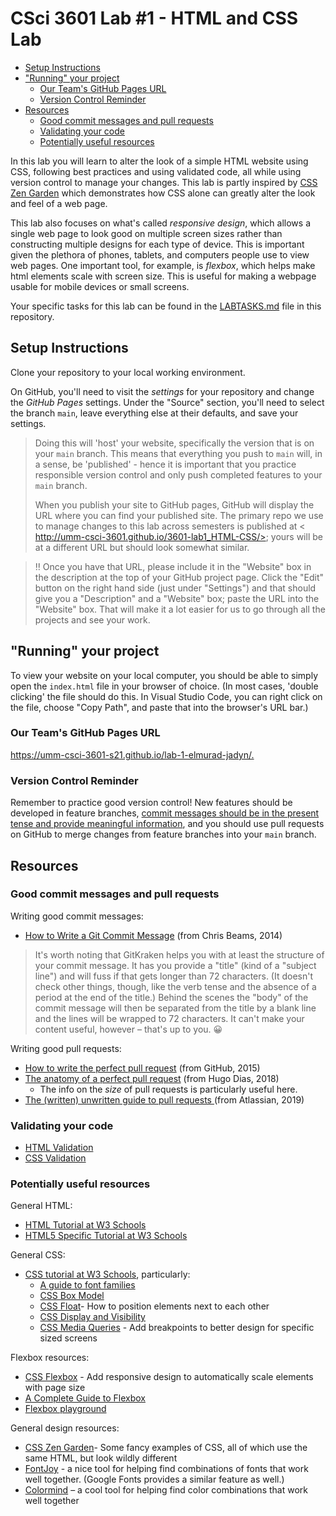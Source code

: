 # CSci 3601 Lab #1 - HTML and CSS Lab <!-- omit in toc -->

- [Setup Instructions](#setup-instructions)
- ["Running" your project](#running-your-project)
  - [Our Team's GitHub Pages URL](#our-teams-github-pages-url)
  - [Version Control Reminder](#version-control-reminder)
- [Resources](#resources)
  - [Good commit messages and pull requests](#good-commit-messages-and-pull-requests)
  - [Validating your code](#validating-your-code)
  - [Potentially useful resources](#potentially-useful-resources)

In this lab you will learn to alter the look of a simple HTML website using CSS,
following best practices and using validated code, all while using version control
to manage your changes. This lab is partly inspired by
[CSS Zen Garden](http://www.csszengarden.com/) which demonstrates
how CSS alone can greatly alter the
look and feel of a web page.

This lab also focuses on what's called _responsive design_, which allows
a single web page to look good on multiple screen sizes rather than
constructing multiple designs for each type of device. This is important
given the plethora of phones, tablets, and computers people use to
view web pages. One important tool, for example, is _flexbox_, which
helps make html elements scale
with screen size. This is useful for making a webpage usable for mobile devices
or small screens.

Your specific tasks for this lab can be found in the [LABTASKS.md](LABTASKS.md)
file in this repository.

## Setup Instructions

Clone your repository to your local working environment.

On GitHub, you'll need to visit the *settings* for your repository and change
the *GitHub Pages* settings. Under the "Source" section, you'll need to select
the branch `main`, leave everything else at their defaults, and save your settings.

> Doing this will 'host' your website, specifically the version that is on
> your `main` branch. This means that everything you push to `main`
> will, in a sense, be 'published' - hence it is important that you practice
> responsible version control and only push completed features to your `main`
> branch.
>
> When you publish your site to
> GitHub pages, GitHub will
> display the URL where you can
> find your published site. The primary repo we use to manage
> changes to this lab across
> semesters is published at
> < http://umm-csci-3601.github.io/3601-lab1_HTML-CSS/>;
> yours will be at a different URL but should look somewhat similar.

> :bangbang: Once you have that URL, please include it in the "Website" box in the
> description at the top of your GitHub project page. Click the "Edit" button on the
> right hand side (just under "Settings") and that should give you a "Description" and
> a "Website" box; paste the URL into the "Website" box. That will make it a lot easier
> for us to go through all the projects and see your work.

## "Running" your project

To view your website on your local computer,
you should be able to simply open the `index.html` file in your
browser of choice. (In most cases, 'double clicking' the file should do this. In Visual Studio Code,
you can right click on the file, choose "Copy Path", and paste that into the browser's URL bar.)

### Our Team's GitHub Pages URL

<https://umm-csci-3601-s21.github.io/lab-1-elmurad-jadyn/.>

### Version Control Reminder

Remember to practice good version control! New features should be developed in
feature branches, [commit messages should be in the present tense and provide
meaningful information](http://chris.beams.io/posts/git-commit/),
and you should use pull requests on GitHub to merge
changes from feature branches into your `main` branch.

## Resources

### Good commit messages and pull requests

Writing good commit messages:

- [How to Write a Git Commit Message](https://chris.beams.io/posts/git-commit/) (from Chris Beams, 2014)

> It's worth noting that GitKraken helps you with at least the structure of your commit
> message. It has you provide a "title" (kind of a "subject line") and will fuss
> if that gets longer than 72 characters. (It doesn't check other things, though,
> like the verb tense and the absence of a period at the end of the title.) Behind
> the scenes the "body" of the commit message will then be separated from the title
> by a blank line and the lines will be wrapped to 72 characters. It can't make your
> content useful, however – that's up to you. :grinning:

Writing good pull requests:

- [How to write the perfect pull request](https://github.blog/2015-01-21-how-to-write-the-perfect-pull-request/) (from GitHub, 2015)
- [The anatomy of a perfect pull request](https://medium.com/@hugooodias/the-anatomy-of-a-perfect-pull-request-567382bb6067) (from Hugo Dias, 2018)
  - The info on the _size_ of pull requests is particularly useful here.
- [The (written) unwritten guide to pull requests
](https://www.atlassian.com/blog/git/written-unwritten-guide-pull-requests) (from Atlassian, 2019)

### Validating your code

- [HTML Validation](http://validator.w3.org/)
- [CSS Validation](http://jigsaw.w3.org/css-validator/)

### Potentially useful resources

General HTML:

- [HTML Tutorial at W3 Schools](http://www.w3schools.com/html/default.asp)
- [HTML5 Specific Tutorial at W3 Schools](http://www.w3schools.com/html/html5_intro.asp)

General CSS:

- [CSS tutorial at W3 Schools](http://www.w3schools.com/css/default.asp), particularly:
  - [A guide to font families](http://www.w3schools.com/cssref/css_websafe_fonts.asp)
  - [CSS Box Model](http://www.w3schools.com/css/css_boxmodel.asp)
  - [CSS Float](http://www.w3schools.com/css/css_float.asp)- How to position elements next to each other
  - [CSS Display and Visibility](http://www.w3schools.com/css/css_display_visibility.asp)
  - [CSS Media Queries](https://www.w3schools.com/css/css3_mediaqueries.asp) - Add breakpoints to better design for specific sized screens

Flexbox resources:

- [CSS Flexbox](https://www.w3schools.com/css/css3_flexbox.asp) - Add responsive design to automatically scale elements with page size
- [A Complete Guide to Flexbox](https://css-tricks.com/snippets/css/a-guide-to-flexbox/)
- [Flexbox playground](https://demos.scotch.io/visual-guide-to-css3-flexbox-flexbox-playground/demos/)

General design resources:

- [CSS Zen Garden](http://www.csszengarden.com/)- Some fancy examples of CSS, all of which use the same HTML, but look wildly different
- [FontJoy](https://fontjoy.com/) - a nice tool for helping find combinations of fonts that work well together. (Google Fonts provides a similar feature as well.)
- [Colormind](http://colormind.io) – a cool tool for helping find color combinations that work well together
